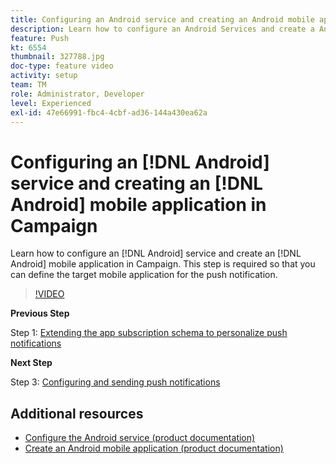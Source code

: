```yaml
---
title: Configuring an Android service and creating an Android mobile application in Campaign
description: Learn how to configure an Android Services and create a Android mobile application in Campaign. That is required for us to define the Neotrip app as the target for the push notification.
feature: Push
kt: 6554
thumbnail: 327788.jpg
doc-type: feature video
activity: setup
team: TM
role: Administrator, Developer
level: Experienced
exl-id: 47e66991-fbc4-4cbf-ad36-144a430ea62a
---
```

# Configuring an [!DNL Android] service and creating an [!DNL Android] mobile application in Campaign

Learn how to configure an [!DNL Android] service and create an [!DNL Android] mobile application in Campaign. This step is required so that you can define the target mobile application for the push notification.

>[!VIDEO](https://video.tv.adobe.com/v/327788?quality=12)
 
**Previous Step**

Step 1: [Extending the app subscription schema to personalize push notifications](/help/tutorial-getting-started-with-push-notifications-for-android/extending-the-app-subscription-schema.md)

**Next Step**

Step 3: [Configuring and sending push notifications](/help/tutorial-getting-started-with-push-notifications-for-android/configuring-and-sending-push-notifications.md)

## Additional resources

* [Configure the Android service (product documentation)](https://experienceleague.adobe.com/docs/campaign-classic/using/sending-messages/sending-push-notifications/configure-the-mobile-app/configuring-the-mobile-application-android.html#configuring-android-service)
* [Create an Android mobile application (product documentation)](https://experienceleague.adobe.com/docs/campaign-classic/using/sending-messages/sending-push-notifications/configure-the-mobile-app/configuring-the-mobile-application-android.html#creating-android-app)
